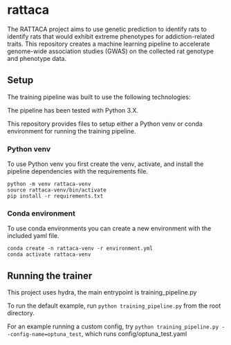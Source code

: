 # rattaca
The RATTACA project aims to use genetic prediction to identify rats to identify rats that would exhibit extreme phenotypes for addiction-related traits. This repository creates a machine learning pipeline to accelerate genome-wide association studies (GWAS) on the collected rat genotype and phenotype data. 

## Setup

The training pipeline was built to use the following technologies:

<!-- table of requirements -->

The pipeline has been tested with Python 3.X. <!-- add python versions that work -->

This repository provides files to setup either a Python venv or conda environment for running the training pipeline.

### Python venv

To use Python venv you first create the venv, activate, and install the pipeline dependencies with the requirements file.

```
python -m venv rattaca-venv
source rattaca-venv/bin/activate
pip install -r requirements.txt
```

### Conda environment

To use conda environments you can create a new environment with the included yaml file.

```
conda create -n rattaca-venv -r environment.yml
conda activate rattaca-venv
```

## Running the trainer

This project uses hydra, the main entrypoint is training_pipeline.py

 To run the default example, run `python training_pipeline.py` from the root directory.

 For an example running a custom config, try `python training_pipeline.py --config-name=optuna_test`, which runs config/optuna_test.yaml
